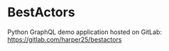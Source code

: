 # BestActors
Python GraphQL demo application hosted on GitLab: https://gitlab.com/harper25/bestactors
